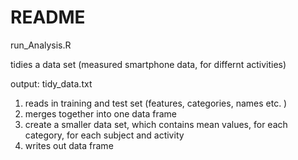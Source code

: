 README
======

run\_Analysis.R 

tidies a data set (measured smartphone data, for differnt activities) 

output: tidy\_data.txt

1. reads in training and test set (features, categories, names etc. )
2. merges together into one data frame
3. create a smaller data set, which contains mean values, for each category, for each subject and activity
4. writes out data frame


